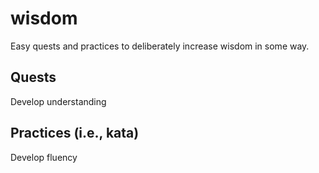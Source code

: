 # wisdom
Easy quests and practices to deliberately increase wisdom in some way.

## Quests

Develop understanding

## Practices (i.e., kata)

Develop fluency
